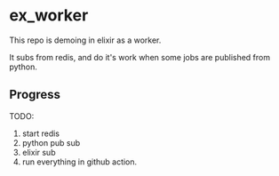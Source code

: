 # ex_worker

This repo is demoing in elixir as a worker.

It subs from redis, and do it's work when some jobs are published from python.


## Progress

TODO:

1. start redis
2. python pub sub
3. elixir sub 
4. run everything in github action.